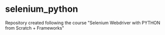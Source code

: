 # selenium_python
Repository created following the course "Selenium Webdriver with PYTHON from Scratch + Frameworks"

